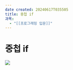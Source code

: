 ```yaml
---
date created: 20240617T035505
title: 중첩 if
과목:
  - "[[프로그래밍 입문]]"
---
```


# 중첩 if

![](https://i.imgur.com/XWEBVCc.png)
